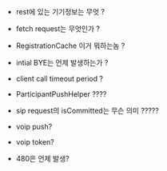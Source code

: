 - rest에 있는 기기정보는 무엇 ?

- fetch request는 무엇인가 ?

- RegistrationCache 이거 뭐하는놈 ?

- intial BYE는 언제 발생하는가 ?

- client call timeout period ?

- ParticipantPushHelper ????

- sip request의 isCommitted는 무슨 의미 ?????

- voip push?

- voip token?

- 480은 언제 발생?
